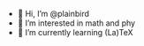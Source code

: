 - 👋 Hi, I’m @plainbird
- 👀 I’m interested in math and phy
- 🌱 I’m currently learning (La)TeX

<!---
plainbird/plainbird is a ✨ special ✨ repository because its `README.md` (this file) appears on your GitHub profile.
You can click the Preview link to take a look at your changes.
--->
